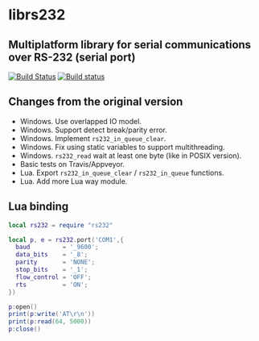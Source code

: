 # librs232

## Multiplatform library for serial communications over RS-232 (serial port)

[![Build Status](https://travis-ci.org/moteus/librs232.svg?branch=master)](https://travis-ci.org/moteus/librs232)
[![Build status](https://ci.appveyor.com/api/projects/status/1h8c8ptms5yne73d?svg=true)](https://ci.appveyor.com/project/moteus/librs232)

## Changes from the original version
* Windows. Use overlapped IO model.
* Windows. Support detect break/parity error.
* Windows. Implement `rs232_in_queue_clear`.
* Windows. Fix using static variables to support multithreading.
* Windows. `rs232_read` wait at least one byte (like in POSIX version).
* Basic tests on Travis/Appveyor.
* Lua. Export `rs232_in_queue_clear` / `rs232_in_queue` functions.
* Lua. Add more Lua way module.

## Lua binding

```Lua
local rs232 = require "rs232"

local p, e = rs232.port('COM1',{
  baud         = '_9600';
  data_bits    = '_8';
  parity       = 'NONE';
  stop_bits    = '_1';
  flow_control = 'OFF';
  rts          = 'ON';
})

p:open()
print(p:write('AT\r\n'))
print(p:read(64, 5000))
p:close()
```
